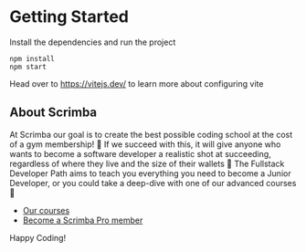 # Getting Started
Install the dependencies and run the project
```
npm install
npm start
```

Head over to https://vitejs.dev/ to learn more about configuring vite
## About Scrimba

At Scrimba our goal is to create the best possible coding school at the cost of a gym membership! 💜
If we succeed with this, it will give anyone who wants to become a software developer a realistic shot at succeeding, regardless of where they live and the size of their wallets 🎉
The Fullstack Developer Path aims to teach you everything you need to become a Junior Developer, or you could take a deep-dive with one of our advanced courses 🚀

- [Our courses]([https://scrimba.com/courses](https://scrimba.com/?via=u4200262))
- [Become a Scrimba Pro member]([https://scrimba.com/pricing](https://scrimba.com/?via=u4200262))

Happy Coding!

